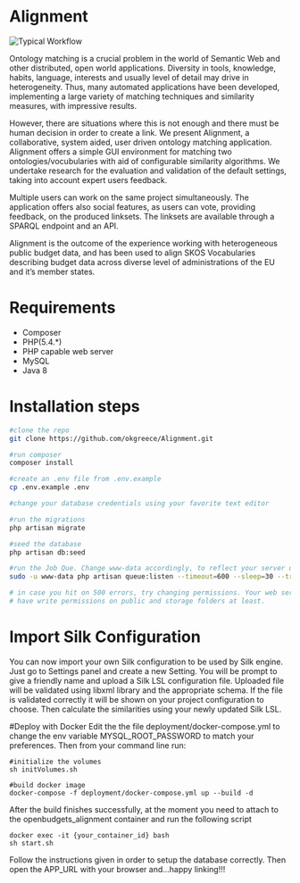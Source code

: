 # Alignment 

![Typical Workflow](https://github.com/okgreece/Alignment/blob/develop/1/public/img/flowchart.png "A typical workflow")

Ontology matching is a crucial problem in the world of Semantic Web and other distributed, open world applications. Diversity in tools, knowledge, habits, language, interests and usually level of detail may drive in heterogeneity. Thus, many automated applications have been developed, implementing a large variety of matching techniques and similarity measures, with impressive results. 

However, there are situations where this is not enough and there must be human decision in order to create a link. We present Alignment, a collaborative, system aided, user driven ontology matching application. Alignment offers a simple GUI environment for matching two ontologies/vocubularies with aid of configurable similarity algorithms. We undertake research for the evaluation and validation of the default settings, taking into account expert users feedback. 

Multiple users can work on the same project simultaneously. The application offers also social features, as users can vote, providing feedback, on the produced linksets. The linksets are available through a SPARQL endpoint and an API. 

Alignment is the outcome of the experience working with heterogeneous public budget data, and has been used to align SKOS Vocabularies describing budget data across diverse level of administrations of the EU and it’s member states.

# Requirements
* Composer
* PHP(5.4.*)
* PHP capable web server
* MySQL
* Java 8

# Installation steps

```bash
#clone the repo
git clone https://github.com/okgreece/Alignment.git

#run composer
composer install

#create an .env file from .env.example
cp .env.example .env

#change your database credentials using your favorite text editor

#run the migrations
php artisan migrate

#seed the database
php artisan db:seed

#run the Job Que. Change www-data accordingly, to reflect your server user name.
sudo -u www-data php artisan queue:listen --timeout=600 --sleep=30 --tries=5

# in case you hit on 500 errors, try changing permissions. Your web server should 
# have write permissions on public and storage folders at least.
```

# Import Silk Configuration
You can now import your own Silk configuration to be used by Silk engine. Just go to Settings panel and create a new Setting. You will be prompt to
give a friendly name and upload a Silk LSL configuration file. Uploaded file will be validated using libxml library and the appropriate schema.
If the file is validated correctly it will be shown on your project configuration to choose. Then calculate the similarities using your newly updated Silk LSL.

#Deploy with Docker
Edit the the file deployment/docker-compose.yml to change the env variable MYSQL_ROOT_PASSWORD to match your preferences.
Then from your command line run:
```
#initialize the volumes
sh initVolumes.sh

#build docker image
docker-compose -f deployment/docker-compose.yml up --build -d
```

After the build finishes successfully, at the moment you need to attach to the openbudgets_alignment container and run the following script
```
docker exec -it {your_container_id} bash
sh start.sh
```

Follow the instructions given in order to setup the database correctly. Then open the APP_URL with your browser and...happy linking!!!